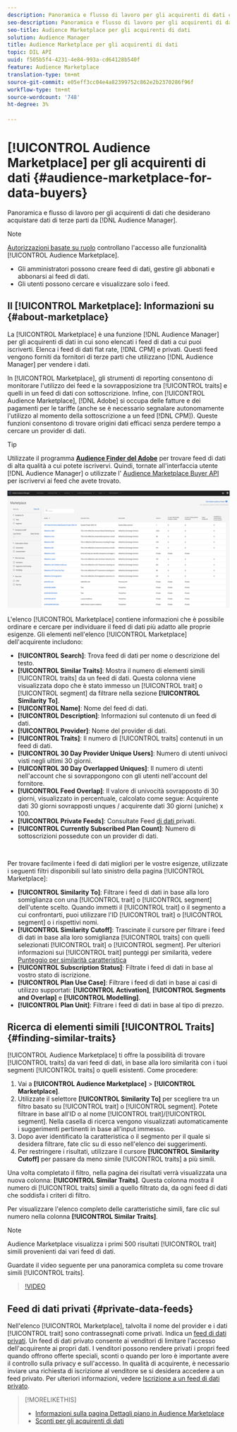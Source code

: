 ```yaml
---
description: Panoramica e flusso di lavoro per gli acquirenti di dati che desiderano acquistare dati di terze parti dall'interno  Audience Manager
seo-description: Panoramica e flusso di lavoro per gli acquirenti di dati che desiderano acquistare dati di terze parti dall'interno  Audience Manager
seo-title: Audience Marketplace per gli acquirenti di dati
solution: Audience Manager
title: Audience Marketplace per gli acquirenti di dati
topic: DIL API
uuid: f505b5f4-4231-4e84-993a-cd64128b540f
feature: Audience Marketplace
translation-type: tm+mt
source-git-commit: e05eff3cc04e4a82399752c862e2b2370286f96f
workflow-type: tm+mt
source-wordcount: '748'
ht-degree: 3%

---
```



# [!UICONTROL Audience Marketplace] per gli acquirenti di dati  {#audience-marketplace-for-data-buyers}

Panoramica e flusso di lavoro per gli acquirenti di dati che desiderano acquistare dati di terze parti da [!DNL Audience Manager].

>[!NOTE]
>[Autorizzazioni basate su ruolo](../../../reporting/reports-dashboard.md) controllano l&#39;accesso alle funzionalità [!UICONTROL Audience Marketplace].
>
>* Gli amministratori possono creare feed di dati, gestire gli abbonati e abbonarsi ai feed di dati.
>* Gli utenti possono cercare e visualizzare solo i feed.


## Il [!UICONTROL Marketplace]: Informazioni su {#about-marketplace}

La [!UICONTROL Marketplace] è una funzione [!DNL Audience Manager] per gli acquirenti di dati in cui sono elencati i feed di dati a cui puoi iscriverti. Elenca i feed di dati flat rate, [!DNL CPM] e privati. Questi feed vengono forniti da fornitori di terze parti che utilizzano [!DNL Audience Manager] per vendere i dati.

In [!UICONTROL Marketplace], gli strumenti di reporting consentono di monitorare l&#39;utilizzo dei feed e la sovrapposizione tra [!UICONTROL traits] e quelli in un feed di dati con sottoscrizione. Infine, con [!UICONTROL Audience Marketplace], [!DNL Adobe] si occupa delle fatture e dei pagamenti per le tariffe (anche se è necessario segnalare autonomamente l&#39;utilizzo al momento della sottoscrizione a un feed [!DNL CPM]). Queste funzioni consentono di trovare origini dati efficaci senza perdere tempo a cercare un provider di dati.

>[!TIP]
>
>Utilizzate il programma **[Audience Finder del Adobe](https://www.adobe-audience-finder.com/)** per trovare feed di dati di alta qualità a cui potete iscrivervi. Quindi, tornate all&#39;interfaccia utente [!DNL Audience Manager] o utilizzate l&#39; [ Audience Marketplace Buyer API](https://bank.demdex.com/portal/swagger/index.html#/Audience_Marketplace_Buyer_API) per iscrivervi ai feed che avete trovato.

![buyer-marketplace-overview](assets/buyer-marketplace-overview.png)

L&#39;elenco [!UICONTROL Marketplace] contiene informazioni che è possibile ordinare e cercare per individuare il feed di dati più adatto alle proprie esigenze. Gli elementi nell&#39;elenco [!UICONTROL Marketplace] dell&#39;acquirente includono:

* **[!UICONTROL Search]**: Trova feed di dati per nome o descrizione del testo.
* **[!UICONTROL Similar Traits]**: Mostra il numero di elementi simili  [!UICONTROL traits] da un feed di dati. Questa colonna viene visualizzata dopo che è stato immesso un [!UICONTROL trait] o [!UICONTROL segment] da filtrare nella sezione **[!UICONTROL Similarity To]**.
* **[!UICONTROL Name]**: Nome del feed di dati.
* **[!UICONTROL Description]**: Informazioni sul contenuto di un feed di dati.
* **[!UICONTROL Provider]**: Nome del provider di dati.
* **[!UICONTROL Traits]**: Il numero di  [!UICONTROL traits] contenuti in un feed di dati.
* **[!UICONTROL 30 Day Provider Unique Users]**: Numero di utenti univoci visti negli ultimi 30 giorni.
* **[!UICONTROL 30 Day Overlapped Uniques]**: Il numero di utenti nell&#39;account che si sovrappongono con gli utenti nell&#39;account del fornitore.
* **[!UICONTROL Feed Overlap]**: Il valore di univocità sovrapposto di 30 giorni, visualizzato in percentuale, calcolato come segue: Acquirente dati 30 giorni sovrapposti unques / acquirente dati 30 giorni (uniche) x 100.
* **[!UICONTROL Private Feeds]**: Consultate Feed [ di dati ](../../../features/audience-marketplace/marketplace-private-feeds.md)privati.
* **[!UICONTROL Currently Subscribed Plan Count]**: Numero di sottoscrizioni possedute con un provider di dati.

 

Per trovare facilmente i feed di dati migliori per le vostre esigenze, utilizzate i seguenti filtri disponibili sul lato sinistro della pagina [!UICONTROL Marketplace]:

* **[!UICONTROL Similarity To]**: Filtrare i feed di dati in base alla loro somiglianza con una  [!UICONTROL trait] o  [!UICONTROL segment] dell&#39;utente scelto. Quando immetti il [!UICONTROL trait] o il segmento a cui confrontarti, puoi utilizzare l&#39;ID [!UICONTROL trait] o [!UICONTROL segment] o i rispettivi nomi.
* **[!UICONTROL Similarity Cutoff]**: Trascinate il cursore per filtrare i feed di dati in base alla loro somiglianza  [!UICONTROL traits] con quelli selezionati  [!UICONTROL trait] o  [!UICONTROL segment]. Per ulteriori informazioni sui [!UICONTROL trait] punteggi per similarità, vedere [Punteggio per similarità caratteristica](../../segments/trait-recommendations.md#trait-similarity-score)
* **[!UICONTROL Subscription Status]**: Filtrate i feed di dati in base al vostro stato di iscrizione.
* **[!UICONTROL Plan Use Case]**: Filtrare i feed di dati in base ai casi di utilizzo supportati:  **[!UICONTROL Activation]**,  **[!UICONTROL Segments and Overlap]** e  **[!UICONTROL Modelling]**.
* **[!UICONTROL Plan Unit]**: Filtrare i feed di dati in base al tipo di prezzo.

## Ricerca di elementi simili [!UICONTROL Traits] {#finding-similar-traits}

[!UICONTROL Audience Marketplace] ti offre la possibilità di trovare  [!UICONTROL traits] da vari feed di dati, in base alla loro similarità con i tuoi segmenti  [!UICONTROL traits] o quelli esistenti. Come procedere:

1. Vai a **[!UICONTROL Audience Marketplace]** > **[!UICONTROL Marketplace]**.
2. Utilizzate il selettore **[!UICONTROL Similarity To]** per scegliere tra un filtro basato su [!UICONTROL trait] o [!UICONTROL segment]. Potete filtrare in base all&#39;ID o al nome [!UICONTROL trait]/[!UICONTROL segment]. Nella casella di ricerca vengono visualizzati automaticamente i suggerimenti pertinenti in base all’input immesso.
3. Dopo aver identificato la caratteristica o il segmento per il quale si desidera filtrare, fate clic su di esso nell&#39;elenco dei suggerimenti.
4. Per restringere i risultati, utilizzare il cursore **[!UICONTROL Similarity Cutoff]** per passare da meno simile [!UICONTROL traits] a più simili.

Una volta completato il filtro, nella pagina dei risultati verrà visualizzata una nuova colonna: **[!UICONTROL Similar Traits]**. Questa colonna mostra il numero di [!UICONTROL traits] simili a quello filtrato da, da ogni feed di dati che soddisfa i criteri di filtro.

Per visualizzare l&#39;elenco completo delle caratteristiche simili, fare clic sul numero nella colonna **[!UICONTROL Similar Traits]**.

>[!NOTE]
>
>  Audience Marketplace visualizza i primi 500 risultati [!UICONTROL trait] simili provenienti dai vari feed di dati.

Guardate il video seguente per una panoramica completa su come trovare simili [!UICONTROL traits].

>[!VIDEO](https://video.tv.adobe.com/v/29370/)

## Feed di dati privati {#private-data-feeds}

Nell&#39;elenco [!UICONTROL Marketplace], talvolta il nome del provider e i dati [!UICONTROL trait] sono contrassegnati come privati. Indica un [feed di dati privati](../../../features/audience-marketplace/marketplace-private-feeds.md). Un feed di dati privato consente ai venditori di limitare l&#39;accesso dell&#39;acquirente ai propri dati. I venditori possono rendere privati i propri feed quando offrono offerte speciali, sconti o quando per loro è importante avere il controllo sulla privacy e sull&#39;accesso. In qualità di acquirente, è necessario inviare una richiesta di iscrizione al venditore se si desidera accedere a un feed privato. Per ulteriori informazioni, vedere [Iscrizione a un feed di dati privato](../../../features/audience-marketplace/marketplace-data-buyers/marketplace-manage-subscriptions.md#subscript-private-data-feed).

>[!MORELIKETHIS]
>
>* [Informazioni sulla pagina Dettagli piano in Audience Marketplace](../../../features/audience-marketplace/marketplace-data-buyers/marketplace-manage-subscriptions.md#marketplace-buyer-details)
>* [Sconti per gli acquirenti di dati](../../../features/audience-marketplace/marketplace-data-buyers/marketplace-manage-subscriptions.md#buyer-discount)

